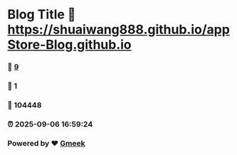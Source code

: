# Blog Title :link: https://shuaiwang888.github.io/appStore-Blog.github.io 
### :page_facing_up: [9](https://shuaiwang888.github.io/appStore-Blog.github.io/tag.html) 
### :speech_balloon: 1 
### :hibiscus: 104448 
### :alarm_clock: 2025-09-06 16:59:24 
### Powered by :heart: [Gmeek](https://github.com/Meekdai/Gmeek)
